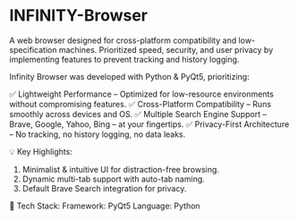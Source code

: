 # INFINITY-Browser
A web browser designed for cross-platform compatibility and low-specification machines. Prioritized speed, security, and user privacy by implementing features to prevent tracking and history logging.


Infinity Browser was developed with Python & PyQt5, prioritizing:

✅ Lightweight Performance – Optimized for low-resource environments without compromising features.
✅ Cross-Platform Compatibility – Runs smoothly across devices and OS.
✅ Multiple Search Engine Support – Brave, Google, Yahoo, Bing – at your fingertips.
✅ Privacy-First Architecture – No tracking, no history logging, no data leaks.

💡 Key Highlights:
1. Minimalist & intuitive UI for distraction-free browsing.
2. Dynamic multi-tab support with auto-tab naming.
3. Default Brave Search integration for privacy.

📌 Tech Stack:
Framework: PyQt5
Language: Python
